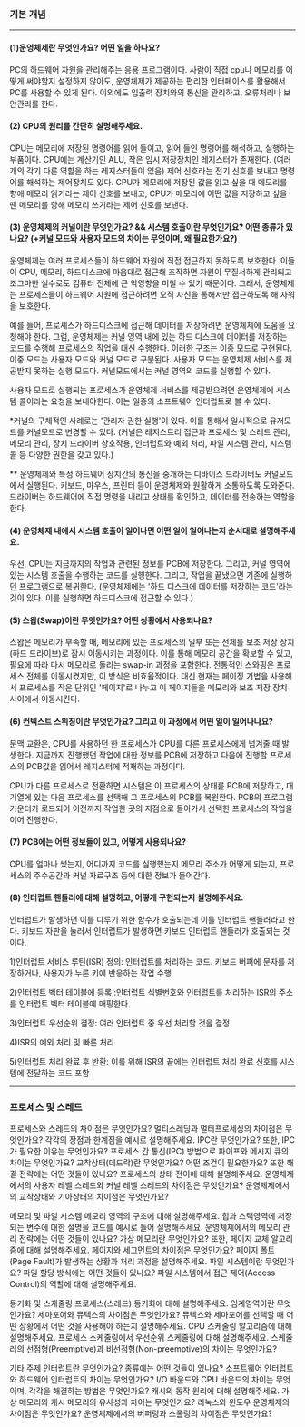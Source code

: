 ### 기본 개념

* * * 

#### (1)운영체제란 무엇인가요? 어떤 일을 하나요?

PC의 하드웨어 자원을 관리해주는 응용 프로그램이다. 사람이 직접 cpu나 메모리를 어떻게 써야할지 설정하지 않아도, 운영체제가 제공하는
편리한 인터페이스를 활용해서 PC를 사용할 수 있게 된다. 이외에도 입출력 장치와의 통신을 관리하고, 오류처리나 보안관리를 한다.

#### (2) CPU의 원리를 간단히 설명해주세요.

CPU는 메모리에 저장된 명령어를 읽어 들이고, 읽어 들인 명령어를 해석하고, 실행하는 부품이다. CPU에는 계산기인 ALU, 작은 임시 저장장치인 레지스터가 존재한다.
(여러개의 각기 다른 역할을 하는 레지스터들이 있음) 제어 신호라는 전기 신호를 보내고 명령어를 해석하는 제어장치도 있다.
CPU가 메모리에 저장된 값을 읽고 싶을 때 메모리를 향애 메모리 읽기라는 제어 신호를 보내고, CPU가 메모리에 어떤 값을 저장하고 싶을 땐 메모리를 향해
메모리 쓰기라는 제어 신호를 보낸다.

#### (3) 운영체제의 커널이란 무엇인가요? && 시스템 호출이란 무엇인가요? 어떤 종류가 있나요? (+커널 모드와 사용자 모드의 차이는 무엇이며, 왜 필요한가요?)

운영체제는 여러 프로세스들이 하드웨어 자원에 직접 접근하지 못하도록 보호한다. 이들이 CPU, 메모리, 하드디스크에 마음대로 접근해 조작하면
자원이 무질서하게 관리되고 조그마한 실수로도 컴퓨터 전체에 큰 악영향을 미칠 수 있기 때문이다. 그래서, 운영체제는 프로세스들이 하드웨어 자원에 접근하려면
오직 자신을 통해서만 접근하도록 해 자워을 보호한다.

예를 들어, 프로세스가 하드디스크에 접근해 데이터를 저장하려면 운영체제에 도움을 요청해야 한다. 그럼, 운영체제는 커널 영역 내에 있는 하드 디스크에
데이터를 저장하는 코드를 수행해 프로세스의 작업을 대신 수행한다. 이러한 구조는 이중 모드로 구현된다. 이중 모드는 사용자 모드와 커널 모드로 구분된다.
사용자 모드는 운영체제 서비스를 제공받지 못하는 실행 모드다. 커널모드에서는 커널 영역의 코드를 실행할 수 있다.

사용자 모드로 실행되는 프로세스가 운영체제 서비스를 제공받으려면 운영체제에 시스템 콜이라는 요청을 보내야한다. 이는 일종의 소프트웨어 인터럽트로 볼 수 있다.

*커널의 구체적인 사례로는 '관리자 권한 실행'이 있다. 이를 통해서 일시적으로 유저모드를 커널모드로 변경할 수 있다.
(커널은 레지스트리 접근과 프로세스 및 스레드 관리, 메모리 관리, 장치 드라이버 상호작용, 인터럽트와 예외 처리, 파일 시스템 관리, 시스템 콜 등 다양한 권한을 갖고 있다.)

** 운영체제와 특정 하드웨어 장치간의 통신을 중개하는 디바이스 드라이버도 커널모드에서 실행된다. 키보드, 마우스, 프린터 등이 운영체제와 원활하게 소통하도록 도와준다.
드라이버는 하드웨어에 직접 명령을 내리고 상태를 확인하고, 데이터를 전송하는 역할을 한다.

#### (4) 운영체제 내에서 시스템 호출이 일어나면 어떤 일이 일어나는지 순서대로 설명해주세요.

우선, CPU는 지금까지의 작업과 관련된 정보를 PCB에 저장한다. 그리고, 커널 영역에 있는 시스템 호출을 수행하는 코드를 실행한다.
그리고, 작업을 끝냈으면 기존에 실행하던 프로그램으로 복귀한다.
(운영체제에는 '하드 디스크에 데이터를 저장하는 코드'라는 것이 있다. 이를 실행하면 하드디스크에 접근할 수 있다.)

#### (5) 스왑(Swap)이란 무엇인가요? 어떤 상황에서 사용되나요?
스왑은 메모리가 부족할 때, 메모리에 있는 프로세스의 일부 또는 전체를 보조 저장 장치(하드 드라이브)로 잠시 이동시키는 과정이다.
이를 통해 메모리 공간을 확보할 수 있고, 필요에 따라 다시 메모리로 돌리는 swap-in 과정을 포함한다. 
전통적인 스와핑은 프로세스 전체를 이동시켰지만, 이 방식은 비효율적이다. 대신 현재는 페이징 기법을 사용해서 프로세스를 작은 단위인 '페이지'로 나누고
이 페이지들을 메모리와 보조 저장 장치 사이에서 이동시킨다.


#### (6) 컨텍스트 스위칭이란 무엇인가요? 그리고 이 과정에서 어떤 일이 일어나나요?
문맥 교환은, CPU를 사용하던 한 프로세스가 CPU를 다른 프로세스에게 넘겨줄 때 발생한다. 지금까지 진행했던 작업에 대한 정보를 PCB에 저장하고 다음에 진행할 프로세스의
PCB값을 읽어서 레지스터에 적재하는 과정이다.

CPU가 다른 프로세스로 전환하면 시스템은 이 프로세스의 상태를 PCB에 저장하고, 대기열에 있는 다음 프로세스를 선택해 그 프로세스의 PCB를 복원한다.
PCB의 프로그램 카운터가 로드되어 이전까지 작업한 곳의 지점으로 돌아가서 선택한 프로세스의 작업을 이어 진행한다.

#### (7) PCB에는 어떤 정보들이 있고, 어떻게 사용되나요?
CPU를 얼마나 썼는지, 어디까지 코드를 실행했는지 메모리 주소가 어떻게 되는지, 프로세스의 주수공간과 커널 자료구조 등에 대한 정보가 들어간다.

#### (8) 인터럽트 핸들러에 대해 설명하고, 어떻게 구현되는지 설명해주세요.
인터럽트가 발생하면 이를 다루기 위한 함수가 호출되는데 이를 인터럽트 핸들러라고 한다. 키보드 자판을 눌러서 인터럽트가 발생하면 키보드 인터럽트 핸들러가 호출되는 것이다.

1)인터럽트 서비스 루틴(ISR) 정의: 인터럽트를 처리하는 코드. 키보드 버퍼에 문자를 저장하거나, 사용자가 누른 키에 반응하는 작업 수행

2)인터럽트 벡터 테이블에 등록 :인터럽트 식별번호와 인터럽트를 처리하는 ISR의 주소를 인터럽트 벡터 테이블에 매핑한다.

3)인터럽트 우선순위 결정: 여러 인터럽트 중 우선 처리할 것을 결정

4)ISR의 예외 처리 및 빠른 처리 

5)인터럽트 처리 완료 후 반환: 이를 위해 ISR의 끝에는 인터럽트 처리 완료 신호를 시스템에 전달하는 코드 포함

* * * 
### 프로세스 및 스레드

프로세스와 스레드의 차이점은 무엇인가요?
멀티스레딩과 멀티프로세싱의 차이점은 무엇인가요? 각각의 장점과 한계점을 예시로 설명해주세요.
IPC란 무엇인가요? 또한, IPC가 필요한 이유는 무엇인가요?
프로세스 간 통신(IPC) 방법으로 파이프와 메시지 큐의 차이는 무엇인가요?
교착상태(데드락)란 무엇인가요? 어떤 조건이 필요한가요? 또한 해결 전략에는 어떤 것들이 있나요?
프로세스의 상태 전이에 대해 설명해주세요.
운영체제에서의 사용자 레벨 스레드와 커널 레벨 스레드의 차이점은 무엇인가요?
운영체제에서의 교착상태와 기아상태의 차이점은 무엇인가요?

메모리 및 파일 시스템
메모리 영역의 구조에 대해 설명해주세요.
힙과 스택영역에 저장되는 변수에 대한 설명을 코드를 예시로 들어 설명해주세요.
운영체제에서의 메모리 관리 전략에는 어떤 것들이 있나요?
가상 메모리란 무엇인가요? 또한, 페이지 교체 알고리즘에 대해 설명해주세요.
페이지와 세그먼트의 차이점은 무엇인가요?
페이지 폴트(Page Fault)가 발생하는 상황과 처리 과정을 설명해주세요.
파일 시스템이란 무엇인가요? 파일 할당 방식에는 어떤 것들이 있나요?
파일 시스템에서 접근 제어(Access Control)의 역할에 대해 설명해주세요.

동기화 및 스케줄링
프로세스(스레드) 동기화에 대해 설명해주세요.
임계영역이란 무엇인가요?
세마포어와 뮤텍스의 차이점은 무엇인가요?
뮤텍스와 세마포어를 선택할 때 어떤 상황에서 어떤 것을 사용해야 하는지 설명해주세요.
CPU 스케줄링 알고리즘에 대해 설명해주세요.
프로세스 스케줄링에서 우선순위 스케줄링에 대해 설명해주세요.
스케줄러의 선점형(Preemptive)과 비선점형(Non-preemptive)의 차이는 무엇인가요?

기타 주제
인터럽트란 무엇인가요? 종류에는 어떤 것들이 있나요?
소프트웨어 인터럽트와 하드웨어 인터럽트의 차이는 무엇인가요?
I/O 바운드와 CPU 바운드의 차이는 무엇이며, 각각을 해결하는 방법은 무엇인가요?
캐시의 동작 원리에 대해 설명해주세요.
가상 메모리와 캐시 메모리의 유사성과 차이는 무엇인가요?
리눅스와 윈도우 운영체제의 차이점은 무엇인가요?
운영체제에서의 버퍼링과 스풀링의 차이점은 무엇인가요?

